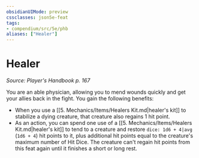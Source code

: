 ```yaml
---
obsidianUIMode: preview
cssclasses: json5e-feat
tags:
- compendium/src/5e/phb
aliases: ["Healer"]
---
```

# Healer
*Source: Player's Handbook p. 167*  

You are an able physician, allowing you to mend wounds quickly and get your allies back in the fight. You gain the following benefits:

- When you use a [[5. Mechanics/Items/Healers Kit.md\|healer's kit]] to stabilize a dying creature, that creature also regains 1 hit point.  
- As an action, you can spend one use of a [[5. Mechanics/Items/Healers Kit.md\|healer's kit]] to tend to a creature and restore `dice: 1d6 + 4|avg` (`1d6 + 4`) hit points to it, plus additional hit points equal to the creature's maximum number of Hit Dice. The creature can't regain hit points from this feat again until it finishes a short or long rest.